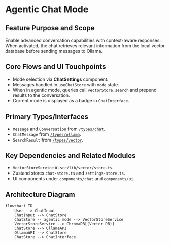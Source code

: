 # Agentic Chat Mode

## Feature Purpose and Scope

Enable advanced conversation capabilities with context-aware responses. When activated, the chat retrieves relevant information from the local vector database before sending messages to Ollama.

## Core Flows and UI Touchpoints

- Mode selection via **ChatSettings** component.
- Messages handled in `useChatStore` with `mode` state.
- When in agentic mode, queries call `vectorStore.search` and prepend results to the conversation.
- Current mode is displayed as a badge in `ChatInterface`.

## Primary Types/Interfaces

- `Message` and `Conversation` from [`/types/chat`](../../types/chat).
- `ChatMessage` from [`/types/ollama`](../../types/ollama).
- `SearchResult` from [`/types/vector`](../../types/vector).

## Key Dependencies and Related Modules

- `VectorStoreService` in `src/lib/vector/store.ts`.
- Zustand stores `chat-store.ts` and `settings-store.ts`.
- UI components under `components/chat` and `components/ui`.

## Architecture Diagram

```mermaid
flowchart TD
    User --> ChatInput
    ChatInput --> ChatStore
    ChatStore -- agentic mode --> VectorStoreService
    VectorStoreService --> ChromaDB[(Vector DB)]
    ChatStore --> OllamaAPI
    OllamaAPI --> ChatStore
    ChatStore --> ChatInterface
```
